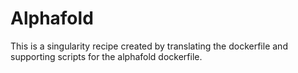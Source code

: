 # Alphafold
This is a singularity recipe created by translating the dockerfile and supporting scripts for the alphafold dockerfile.
